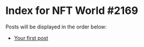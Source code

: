 # Index for NFT World #2169
Posts will be displayed in the order below:

- [Your first post](./001-first.md)

